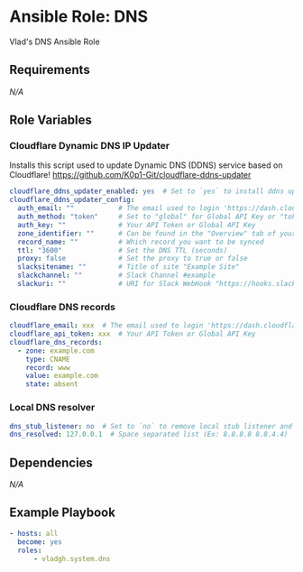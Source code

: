 # Ansible Role: DNS

Vlad's DNS Ansible Role

## Requirements

*_N/A_*

## Role Variables

### Cloudflare Dynamic DNS IP Updater

Installs this script  used to update Dynamic DNS (DDNS) service based on Cloudflare!
<https://github.com/K0p1-Git/cloudflare-ddns-updater>

```yml
cloudflare_ddns_updater_enabled: yes  # Set to `yes` to install ddns updater script
cloudflare_ddns_updater_config:
  auth_email: ""           # The email used to login 'https://dash.cloudflare.com'
  auth_method: "token"     # Set to "global" for Global API Key or "token" for Scoped API Token
  auth_key: ""             # Your API Token or Global API Key
  zone_identifier: ""      # Can be found in the "Overview" tab of your domain
  record_name: ""          # Which record you want to be synced
  ttl: "3600"              # Set the DNS TTL (seconds)
  proxy: false             # Set the proxy to true or false
  slacksitename: ""        # Title of site "Example Site"
  slackchannel: ""         # Slack Channel #example
  slackuri: ""             # URI for Slack WebHook "https://hooks.slack.com/services/xxxxx"
```

### Cloudflare DNS records

```yml
cloudflare_email: xxx  # The email used to login 'https://dash.cloudflare.com'
cloudflare_api_token: xxx  # Your API Token or Global API Key
cloudflare_dns_records:
  - zone: example.com
    type: CNAME
    record: www
    value: example.com
    state: absent
```

### Local DNS resolver

```yaml
dns_stub_listener: no  # Set to `no` to remove local stub listener and use the DNS below
dns_resolved: 127.0.0.1  # Space separated list (Ex: 8.8.8.8 8.8.4.4)
```

## Dependencies

*_N/A_*

## Example Playbook

```yaml
- hosts: all
  become: yes
  roles:
      - vladgh.system.dns
```

